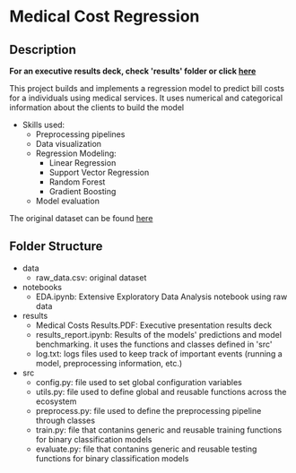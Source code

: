 # Medical Cost Regression

## Description

**For an executive results deck, check 'results' folder or click [here](https://drive.google.com/file/d/1aQCh0yVUKIF1y0PdP9GNjwmavwqsRq6_/view?usp=sharing)**

This project builds and implements a regression model to predict bill costs for a individuals using medical services. It uses numerical and categorical information about the clients to build the model
- Skills used:
    - Preprocessing pipelines
    - Data visualization
    - Regression Modeling:
        - Linear Regression
        - Support Vector Regression
        - Random Forest
        - Gradient Boosting
    - Model evaluation

The original dataset can be found [here](https://www.kaggle.com/datasets/mirichoi0218/insurance)

## Folder Structure
- data
    - raw_data.csv: original dataset
- notebooks
    - EDA.ipynb: Extensive Exploratory Data Analysis notebook using raw data
- results
    - Medical Costs Results.PDF: Executive presentation results deck
    - results_report.ipynb: Results of the models' predictions and model benchmarking. it uses the functions and classes defined in 'src'
    - log.txt: logs files used to keep track of important events (running a model, preprocessing information, etc.)
- src
    - config.py: file used to set global configuration variables
    - utils.py: file used to define global and reusable functions across the ecosystem
    - preprocess.py: file used to define the preprocessing pipeline through classes
    - train.py: file that contanins generic and reusable training functions for binary classification  models
    - evaluate.py: file that contanins generic and reusable testing functions for binary classification  models
